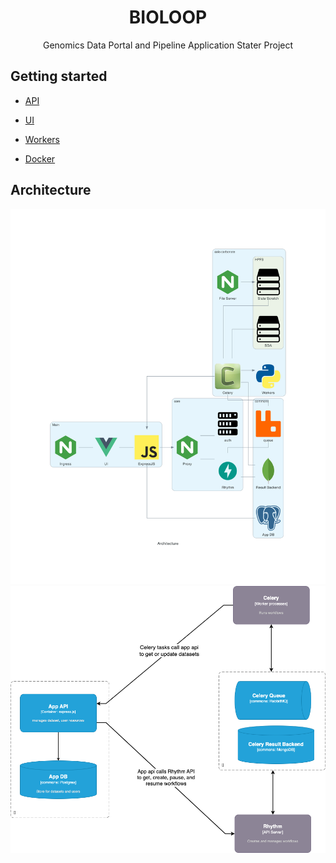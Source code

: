 <h1 align="center">BIOLOOP</h1>
<p align="center">Genomics Data Portal and Pipeline Application Stater Project</p>

## Getting started
- [API](api/README.md)
- [UI](ui/README.md)
- [Workers](workers/README.md)

- [Docker](README-docker.md)

## Architecture
<img src="docs/architecture.png" >

<img src="docs/app-celery-communication-diagram.png" >
